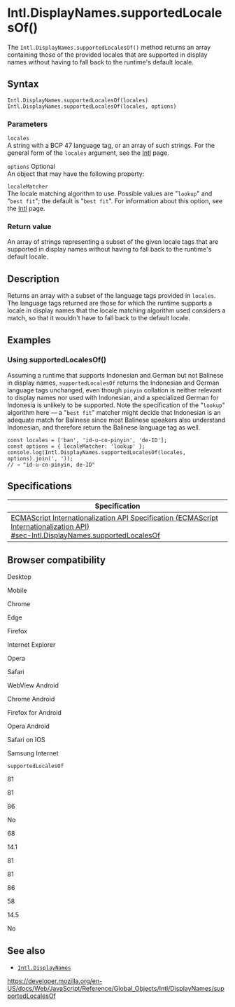 Intl.DisplayNames.supportedLocalesOf()
======================================

The `Intl.DisplayNames.supportedLocalesOf()` method returns an array containing those of the provided locales that are supported in display names without having to fall back to the runtime's default locale.

Syntax
------

    Intl.DisplayNames.supportedLocalesOf(locales)
    Intl.DisplayNames.supportedLocalesOf(locales, options)

### Parameters

`locales`  
A string with a BCP 47 language tag, or an array of such strings. For the general form of the `locales` argument, see the [Intl](../../intl#locale_identification_and_negotiation) page.

 `options` <span class="badge inline optional">Optional</span>   
An object that may have the following property:

`localeMatcher`  
The locale matching algorithm to use. Possible values are "`lookup`" and "`best fit`"; the default is "`best fit`". For information about this option, see the [Intl](../../intl#locale_negotiation) page.

### Return value

An array of strings representing a subset of the given locale tags that are supported in display names without having to fall back to the runtime's default locale.

Description
-----------

Returns an array with a subset of the language tags provided in `locales`. The language tags returned are those for which the runtime supports a locale in display names that the locale matching algorithm used considers a match, so that it wouldn't have to fall back to the default locale.

Examples
--------

### Using supportedLocalesOf()

Assuming a runtime that supports Indonesian and German but not Balinese in display names, `supportedLocalesOf` returns the Indonesian and German language tags unchanged, even though `pinyin` collation is neither relevant to display names nor used with Indonesian, and a specialized German for Indonesia is unlikely to be supported. Note the specification of the "`lookup`" algorithm here — a "`best fit`" matcher might decide that Indonesian is an adequate match for Balinese since most Balinese speakers also understand Indonesian, and therefore return the Balinese language tag as well.

    const locales = ['ban', 'id-u-co-pinyin', 'de-ID'];
    const options = { localeMatcher: 'lookup' };
    console.log(Intl.DisplayNames.supportedLocalesOf(locales, options).join(', '));
    // → "id-u-co-pinyin, de-ID"

Specifications
--------------

<table><thead><tr class="header"><th>Specification</th></tr></thead><tbody><tr class="odd"><td><a href="https://tc39.es/ecma402/#sec-Intl.DisplayNames.supportedLocalesOf">ECMAScript Internationalization API Specification (ECMAScript Internationalization API)<br />
<span class="small">#sec-Intl.DisplayNames.supportedLocalesOf</span></a></td></tr></tbody></table>

Browser compatibility
---------------------

Desktop

Mobile

Chrome

Edge

Firefox

Internet Explorer

Opera

Safari

WebView Android

Chrome Android

Firefox for Android

Opera Android

Safari on IOS

Samsung Internet

`supportedLocalesOf`

81

81

86

No

68

14.1

81

81

86

58

14.5

No

See also
--------

-   [`Intl.DisplayNames`](../displaynames)

<a href="https://developer.mozilla.org/en-US/docs/Web/JavaScript/Reference/Global_Objects/Intl/DisplayNames/supportedLocalesOf" class="_attribution-link">https://developer.mozilla.org/en-US/docs/Web/JavaScript/Reference/Global_Objects/Intl/DisplayNames/supportedLocalesOf</a>
